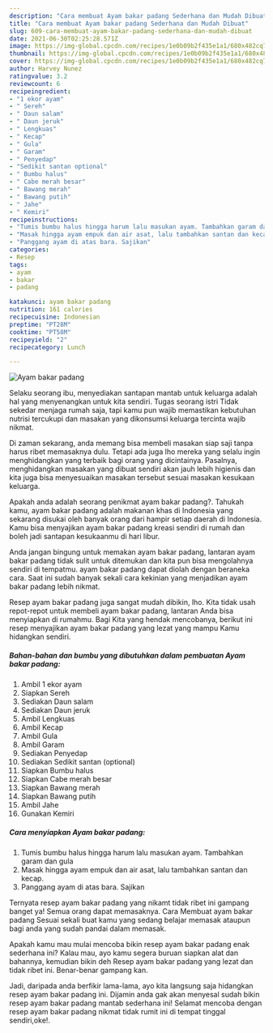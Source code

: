 ```yaml
---
description: "Cara membuat Ayam bakar padang Sederhana dan Mudah Dibuat"
title: "Cara membuat Ayam bakar padang Sederhana dan Mudah Dibuat"
slug: 609-cara-membuat-ayam-bakar-padang-sederhana-dan-mudah-dibuat
date: 2021-06-30T02:25:28.571Z
image: https://img-global.cpcdn.com/recipes/1e0b09b2f435e1a1/680x482cq70/ayam-bakar-padang-foto-resep-utama.jpg
thumbnail: https://img-global.cpcdn.com/recipes/1e0b09b2f435e1a1/680x482cq70/ayam-bakar-padang-foto-resep-utama.jpg
cover: https://img-global.cpcdn.com/recipes/1e0b09b2f435e1a1/680x482cq70/ayam-bakar-padang-foto-resep-utama.jpg
author: Harvey Nunez
ratingvalue: 3.2
reviewcount: 6
recipeingredient:
- "1 ekor ayam"
- " Sereh"
- " Daun salam"
- " Daun jeruk"
- " Lengkuas"
- " Kecap"
- " Gula"
- " Garam"
- " Penyedap"
- "Sedikit santan optional"
- " Bumbu halus"
- " Cabe merah besar"
- " Bawang merah"
- " Bawang putih"
- " Jahe"
- " Kemiri"
recipeinstructions:
- "Tumis bumbu halus hingga harum lalu masukan ayam. Tambahkan garam dan gula"
- "Masak hingga ayam empuk dan air asat, lalu tambahkan santan dan kecap."
- "Panggang ayam di atas bara. Sajikan"
categories:
- Resep
tags:
- ayam
- bakar
- padang

katakunci: ayam bakar padang 
nutrition: 161 calories
recipecuisine: Indonesian
preptime: "PT28M"
cooktime: "PT58M"
recipeyield: "2"
recipecategory: Lunch

---
```



![Ayam bakar padang](https://img-global.cpcdn.com/recipes/1e0b09b2f435e1a1/680x482cq70/ayam-bakar-padang-foto-resep-utama.jpg)

Selaku seorang ibu, menyediakan santapan mantab untuk keluarga adalah hal yang menyenangkan untuk kita sendiri. Tugas seorang istri Tidak sekedar menjaga rumah saja, tapi kamu pun wajib memastikan kebutuhan nutrisi tercukupi dan masakan yang dikonsumsi keluarga tercinta wajib nikmat.

Di zaman  sekarang, anda memang bisa membeli masakan siap saji tanpa harus ribet memasaknya dulu. Tetapi ada juga lho mereka yang selalu ingin menghidangkan yang terbaik bagi orang yang dicintainya. Pasalnya, menghidangkan masakan yang dibuat sendiri akan jauh lebih higienis dan kita juga bisa menyesuaikan masakan tersebut sesuai masakan kesukaan keluarga. 



Apakah anda adalah seorang penikmat ayam bakar padang?. Tahukah kamu, ayam bakar padang adalah makanan khas di Indonesia yang sekarang disukai oleh banyak orang dari hampir setiap daerah di Indonesia. Kamu bisa menyajikan ayam bakar padang kreasi sendiri di rumah dan boleh jadi santapan kesukaanmu di hari libur.

Anda jangan bingung untuk memakan ayam bakar padang, lantaran ayam bakar padang tidak sulit untuk ditemukan dan kita pun bisa mengolahnya sendiri di tempatmu. ayam bakar padang dapat diolah dengan beraneka cara. Saat ini sudah banyak sekali cara kekinian yang menjadikan ayam bakar padang lebih nikmat.

Resep ayam bakar padang juga sangat mudah dibikin, lho. Kita tidak usah repot-repot untuk membeli ayam bakar padang, lantaran Anda bisa menyiapkan di rumahmu. Bagi Kita yang hendak mencobanya, berikut ini resep menyajikan ayam bakar padang yang lezat yang mampu Kamu hidangkan sendiri.

<!--inarticleads1-->

##### Bahan-bahan dan bumbu yang dibutuhkan dalam pembuatan Ayam bakar padang:

1. Ambil 1 ekor ayam
1. Siapkan  Sereh
1. Sediakan  Daun salam
1. Sediakan  Daun jeruk
1. Ambil  Lengkuas
1. Ambil  Kecap
1. Ambil  Gula
1. Ambil  Garam
1. Sediakan  Penyedap
1. Sediakan Sedikit santan (optional)
1. Siapkan  Bumbu halus
1. Siapkan  Cabe merah besar
1. Siapkan  Bawang merah
1. Siapkan  Bawang putih
1. Ambil  Jahe
1. Gunakan  Kemiri




<!--inarticleads2-->

##### Cara menyiapkan Ayam bakar padang:

1. Tumis bumbu halus hingga harum lalu masukan ayam. Tambahkan garam dan gula
1. Masak hingga ayam empuk dan air asat, lalu tambahkan santan dan kecap.
1. Panggang ayam di atas bara. Sajikan




Ternyata resep ayam bakar padang yang nikamt tidak ribet ini gampang banget ya! Semua orang dapat memasaknya. Cara Membuat ayam bakar padang Sesuai sekali buat kamu yang sedang belajar memasak ataupun bagi anda yang sudah pandai dalam memasak.

Apakah kamu mau mulai mencoba bikin resep ayam bakar padang enak sederhana ini? Kalau mau, ayo kamu segera buruan siapkan alat dan bahannya, kemudian bikin deh Resep ayam bakar padang yang lezat dan tidak ribet ini. Benar-benar gampang kan. 

Jadi, daripada anda berfikir lama-lama, ayo kita langsung saja hidangkan resep ayam bakar padang ini. Dijamin anda gak akan menyesal sudah bikin resep ayam bakar padang mantab sederhana ini! Selamat mencoba dengan resep ayam bakar padang nikmat tidak rumit ini di tempat tinggal sendiri,oke!.

